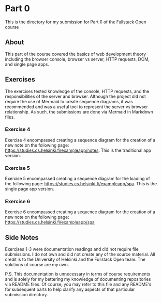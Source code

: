 # Part 0

This is the directory for my submission for Part 0 of the Fullstack Open course

## About

This part of the course covered the basics of web development theory including the browser console, browser vs server, HTTP requests, DOM, and single page apps.

## Exercises

The exercises tested knowledge of the console, HTTP requests, and the responsibilities of the server and browser. Although the project did not require the use of Mermaid to create sequence diagrams, it was recommended and was a useful tool to represent the server vs browser relationship. As such, the submissions are done via Mermaid in Markdown files.

### Exercise 4
Exercise 4 encompassed creating a sequence diagram for the creation of a new note on the following page: https://studies.cs.helsinki.fi/exampleapp/notes. This is the traditional app version.

### Exercise 5
Exercise 5 encompassed creating a sequence diagram for the loading of the following page: https://studies.cs.helsinki.fi/exampleapp/spa. This is the single page app version.

### Exercise 6
Exercise 6 encompassed creating a sequence diagram for the creation of a new note on the following page: https://studies.cs.helsinki.fi/exampleapp/spa

## Side Notes

Exercises 1-3 were documentation readings and did not require file submissions.
I do not own and did not create any of the source material. All credit is to the University of Helsinki and the Fullstack Open team.
The solutions of course are my own.

P.S. This documentation is unnecessary in terms of course requirements and is solely for my bettering my knowledge of documenting repositories via README files. Of course, you may refer to this file and any README's for subsequent parts to help clarify any aspects of that particular submission directory.